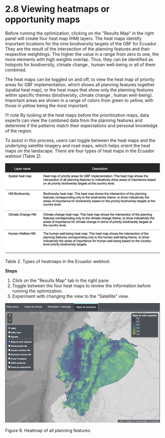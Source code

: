 # 2.8 Viewing heatmaps or opportunity maps

Before running the optimization, clicking on the "Results Map" in the right panel will create four heat map (HM) layers. The heat maps identify important locations for the nine biodiversity targets of the GBF for Ecuador . They are the result of the intersection of the planning features and their respective weightings. The higher the value in a range from zero to one, the more elements with high weights overlap. Thus, they can be identified as hotspots for biodiversity, climate change , human well-being or all of them combined.

The heat maps can be toggled on and off, to view the heat map of priority areas for GBF implementation, which shows all planning features together (spatial heat map), or the heat maps that show only the planning features within specific themes (biodiversity, climate change , human well-being). Important areas are shown in a range of colors from green to yellow, with those in yellow being the most important.

!!! note
    By looking at the heat maps before the prioritization maps, data experts can view the combined data from the planning features and determine if the patterns match their expectations and personal knowledge of the region.

To assist in this process, users can toggle between the heat maps and the underlying satellite imagery and road maps, which helps orient the heat maps on the landscape. There are four types of heat maps in the Ecuador webtool (Table 2).

![table2.png](images/table2.png)

Table 2. Types of heatmaps in the Ecuador webtool.

**Steps**

1.	Click on the "Results Map" tab in the right pane. 
2.	Toggle between the four heat maps to review the information before running the optimization.
3.	Experiment with changing the view to the "Satellite" view.

![8heatmap.png](images/8heatmap.png)

Figure 8. Heatmap of all planning features
